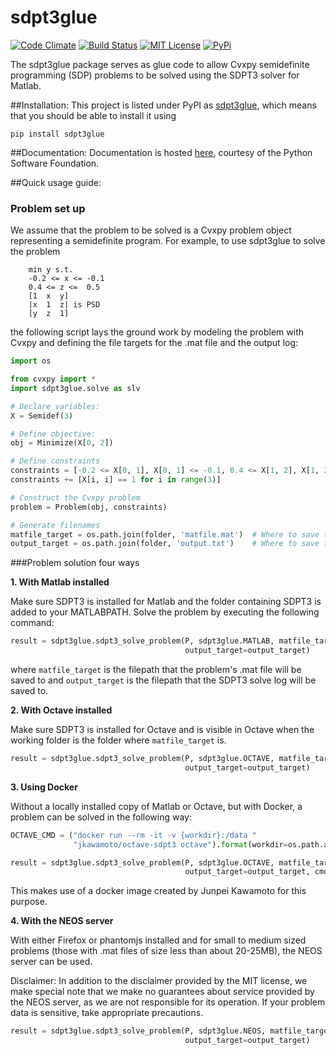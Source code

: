 # sdpt3glue
[![Code Climate](https://codeclimate.com/github/discardthree/py-sdpt3-glue/badges/gpa.svg)](https://codeclimate.com/github/discardthree/py-sdpt3-glue)
[![Build Status](https://travis-ci.org/discardthree/pysdpt3glue.svg?branch=master)](https://travis-ci.org/discardthree/pysdpt3glue)
[![MIT License](http://img.shields.io/badge/license-MIT-blue.svg?style=flat)](LICENSE)
[![PyPi](https://img.shields.io/badge/pypi-0.9.1-brightgreen.svg)](https://pypi.python.org/pypi/sdpt3glue/)

The sdpt3glue package serves as glue code to allow Cvxpy semidefinite programming (SDP) problems to be solved using the SDPT3 solver for Matlab.

##Installation:
This project is listed under PyPI as [sdpt3glue](https://pypi.python.org/pypi/sdpt3glue/), which means that you should be able to install it using
```
pip install sdpt3glue
```

##Documentation:
Documentation is hosted [here](http://pythonhosted.org/sdpt3glue), courtesy of the Python Software Foundation.

##Quick usage guide:

### Problem set up
We assume that the problem to be solved is a Cvxpy problem object representing a semidefinite program.  For example, to use sdpt3glue to solve the problem
```
    min y s.t.
    -0.2 <= x <= -0.1
    0.4 <= z <=  0.5
    [1  x  y]
    |x  1  z| is PSD
    [y  z  1]
```
the following script lays the ground work by modeling the problem with Cvxpy and defining the file targets for the .mat file and the output log:

```py
import os

from cvxpy import *
import sdpt3glue.solve as slv

# Declare variables:
X = Semidef(3)

# Define objective:
obj = Minimize(X[0, 2])

# Define constraints
constraints = [-0.2 <= X[0, 1], X[0, 1] <= -0.1, 0.4 <= X[1, 2], X[1, 2] <= 0.5]
constraints += [X[i, i] == 1 for i in range(3)]

# Construct the Cvxpy problem
problem = Problem(obj, constraints)

# Generate filenames
matfile_target = os.path.join(folder, 'matfile.mat')  # Where to save the .mat file to
output_target = os.path.join(folder, 'output.txt')    # Where to save the output log
```

###Problem solution four ways


**1. With Matlab installed**

Make sure SDPT3 is installed for Matlab and the folder containing SDPT3 is
added to your MATLABPATH.  Solve the problem by executing the following
command:

```py
result = sdpt3glue.sdpt3_solve_problem(P, sdpt3glue.MATLAB, matfile_target,
                                       output_target=output_target)
```

where ``matfile_target`` is the filepath that the problem's .mat file will be
saved to and ``output_target`` is the filepath that the SDPT3 solve log will
be saved to.

**2. With Octave installed**

Make sure SDPT3 is installed for Octave and is visible in Octave when the
working folder is the folder where ``matfile_target`` is.


```py
result = sdpt3glue.sdpt3_solve_problem(P, sdpt3glue.OCTAVE, matfile_target,
                                       output_target=output_target)
```

**3. Using Docker**

Without a locally installed copy of Matlab or Octave, but with Docker, a problem can be solved in the following way:

```py
OCTAVE_CMD = ("docker run --rm -it -v {workdir}:/data "
              "jkawamoto/octave-sdpt3 octave").format(workdir=os.path.abspath("."))

result = sdpt3glue.sdpt3_solve_problem(P, sdpt3glue.OCTAVE, matfile_target,
                                       output_target=output_target, cmd=OCTAVE_CMD)
```

This makes use of a docker image created by Junpei Kawamoto for this purpose.

**4. With the NEOS server**

With either Firefox or phantomjs installed and for small to medium sized problems (those with .mat files of size less than about 20-25MB), the NEOS server can be used.

Disclaimer: In addition to the disclaimer provided by the MIT license, we make special note that we make no guarantees about service provided by the NEOS server, as we are not responsible for its operation.  If your problem data is sensitive, take appropriate precautions.

```py
result = sdpt3glue.sdpt3_solve_problem(P, sdpt3glue.NEOS, matfile_target,
                                       output_target=output_target)
```
